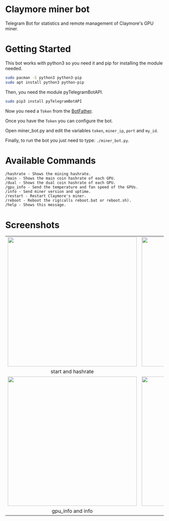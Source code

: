 # Claymore miner bot
Telegram Bot for statistics and remote management of Claymore's GPU miner.

# Getting Started

This bot works with python3 so you need it and pip for installing the module needed.
```bash
sudo pacman -S python3 python3-pip
sudo apt install python3 python-pip
```

Then, you need the module pyTelegramBotAPI.
```bash
sudo pip3 install pyTelegramBotAPI
```
Now you need a `Token` from the [BotFather](https://telegram.me/BotFather).

Once you have the `Token` you can configure the bot.

Open miner_bot.py and edit the variables `token`, `miner_ip`, `port` and `my_id`.

Finally, to run the bot you just need to type: `./miner_bot.py`.

# Available Commands
```
/hashrate - Shows the mining hashrate.
/main - Shows the main coin hashrate of each GPU.
/dual - Shows the dual coin hashrate of each GPU.
/gpu_info - Send the temperature and fan speed of the GPUs.
/info - Send miner version and uptime.
/restart - Restart Claymore's miner.
/reboot - Reboot the rig(calls reboot.bat or reboot.sh).
/help - Shows this message.
```
# Screenshots
|   |   |
|:---:|:---:|
|<img src="https://user-images.githubusercontent.com/3170731/29235549-f9f570ba-7eff-11e7-95ac-353f0cbc5ac5.png" width="410">|<img src="https://user-images.githubusercontent.com/3170731/29235552-fde84a9e-7eff-11e7-9bae-470344647900.png" width="410">|
|start and hashrate|main and dual|
|<img src="https://user-images.githubusercontent.com/3170731/29235553-fefd3926-7eff-11e7-8ce8-7dd03285927a.png" width="410">|<img src="https://user-images.githubusercontent.com/3170731/29235554-ffffecec-7eff-11e7-96b4-ec131802d2a2.png" width="410">|
|gpu_info and info|restart|
